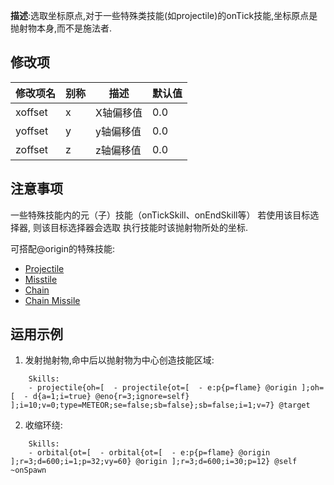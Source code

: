 **描述**:选取坐标原点,对于一些特殊类技能(如projectile)的onTick技能,坐标原点是抛射物本身,而不是施法者.

修改项
-----

| 修改项名 | 别称 | 描述 | 默认值 |
| -------- | ---- | ---- | ------ |
| xoffset | x | X轴偏移值 | 0.0 |
| yoffset | y | y轴偏移值 | 0.0 |
| zoffset | z | z轴偏移值 | 0.0 |

注意事项
--------

一些特殊技能内的元（子）技能（onTickSkill、onEndSkill等）
若使用该目标选择器, 则该目标选择器会选取  执行技能时该抛射物所处的坐标.  

可搭配@origin的特殊技能:  
- [Projectile](/技能/列表/Projectile)
- [Misstile](/技能/列表/Missile)
- [Chain](/技能/列表/Chain)
- [Chain Missile](/技能/列表/ChainMissile)

运用示例
-------

1. 发射抛射物,命中后以抛射物为中心创造技能区域:
```
    Skills:
    - projectile{oh=[  - projectile{ot=[  - e:p{p=flame} @origin ];oh=[  - d{a=1;i=true} @eno{r=3;ignore=self} ];i=10;v=0;type=METEOR;se=false;sb=false};sb=false;i=1;v=7} @target
```

2. 收缩环绕:
```
    Skills:
    - orbital{ot=[  - orbital{ot=[  - e:p{p=flame} @origin ];r=3;d=600;i=1;p=32;vy=60} @origin ];r=3;d=600;i=30;p=12} @self ~onSpawn
```